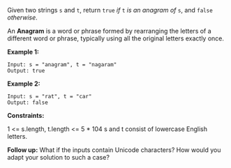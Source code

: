 Given two strings `s` and `t`, return `true` _if_ `t` _is an anagram of_ `s`, and `false` _otherwise_.

An **Anagram** is a word or phrase formed by rearranging the letters of a different word or phrase, typically using all the
original letters exactly once.

**Example 1:**

```
Input: s = "anagram", t = "nagaram"
Output: true
```

**Example 2:**

```
Input: s = "rat", t = "car"
Output: false
```

**Constraints:**

1 <= s.length, t.length <= 5 * 104
s and t consist of lowercase English letters.

**Follow up:** What if the inputs contain Unicode characters? How would you adapt your solution to such a case?